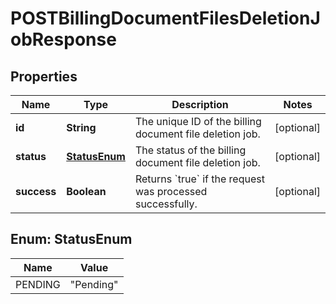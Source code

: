

# POSTBillingDocumentFilesDeletionJobResponse


## Properties

| Name | Type | Description | Notes |
|------------ | ------------- | ------------- | -------------|
|**id** | **String** | The unique ID of the billing document file deletion job.  |  [optional] |
|**status** | [**StatusEnum**](#StatusEnum) | The status of the billing document file deletion job.  |  [optional] |
|**success** | **Boolean** | Returns &#x60;true&#x60; if the request was processed successfully. |  [optional] |



## Enum: StatusEnum

| Name | Value |
|---- | -----|
| PENDING | &quot;Pending&quot; |




